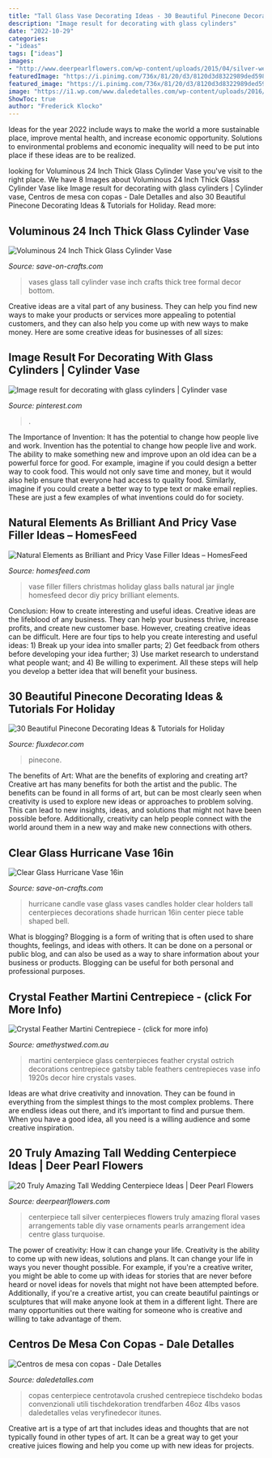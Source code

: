 ```yaml
---
title: "Tall Glass Vase Decorating Ideas - 30 Beautiful Pinecone Decorating Ideas &amp; Tutorials For Holiday"
description: "Image result for decorating with glass cylinders"
date: "2022-10-29"
categories:
- "ideas"
tags: ["ideas"]
images:
- "http://www.deerpearlflowers.com/wp-content/uploads/2015/04/silver-wedding-centerpiece-ideas.jpg"
featuredImage: "https://i.pinimg.com/736x/81/20/d3/8120d3d8322989ded598f3e8fcf6ae7c.jpg"
featured_image: "https://i.pinimg.com/736x/81/20/d3/8120d3d8322989ded598f3e8fcf6ae7c.jpg"
image: "https://i1.wp.com/www.daledetalles.com/wp-content/uploads/2016/07/centro-de-mesa-con-copas15.jpg"
ShowToc: true
author: "Frederick Klocko"
---
```



Ideas for the year 2022 include ways to make the world a more sustainable place, improve mental health, and increase economic opportunity. Solutions to environmental problems and economic inequality will need to be put into place if these ideas are to be realized.

	

		
looking for Voluminous 24 Inch Thick Glass Cylinder Vase you've visit to the right place. We have 8 Images about Voluminous 24 Inch Thick Glass Cylinder Vase like Image result for decorating with glass cylinders | Cylinder vase, Centros de mesa con copas - Dale Detalles and also 30 Beautiful Pinecone Decorating Ideas &amp; Tutorials for Holiday. Read more:
		
    
## Voluminous 24 Inch Thick Glass Cylinder Vase

<img loading=lazy src="https://d28xhcgddm1buq.cloudfront.net/product-images/tall-glass-vases-cylinder-7-5-x-24-4.jpg" onerror="this.onerror=null;this.src='https://tse1.mm.bing.net/th?id=OIP.DzmmXnPERSe2bCf1D6tXMAAAAA&amp;pid=15.1';" alt="Voluminous 24 Inch Thick Glass Cylinder Vase">

_Source: save-on-crafts.com_

>vases glass tall cylinder vase inch crafts thick tree formal decor bottom. 

	

Creative ideas are a vital part of any business. They can help you find new ways to make your products or services more appealing to potential customers, and they can also help you come up with new ways to make money. Here are some creative ideas for businesses of all sizes: 

    
## Image Result For Decorating With Glass Cylinders | Cylinder Vase

<img loading=lazy src="https://i.pinimg.com/736x/81/20/d3/8120d3d8322989ded598f3e8fcf6ae7c.jpg" onerror="this.onerror=null;this.src='https://tse3.mm.bing.net/th?id=OIP.PSPOs-IiDKFQUR7dlIiXZQHaLI&amp;pid=15.1';" alt="Image result for decorating with glass cylinders | Cylinder vase">

_Source: pinterest.com_

>. 

	

The Importance of Invention: It has the potential to change how people live and work.
Invention has the potential to change how people live and work. The ability to make something new and improve upon an old idea can be a powerful force for good. For example, imagine if you could design a better way to cook food. This would not only save time and money, but it would also help ensure that everyone had access to quality food. Similarly, imagine if you could create a better way to type text or make email replies. These are just a few examples of what inventions could do for society.

    
## Natural Elements As Brilliant And Pricy Vase Filler Ideas – HomesFeed

<img loading=lazy src="https://homesfeed.com/wp-content/uploads/2015/12/Colorful-Christmas-balls-as-the-transparent-glass-vase-filler-.jpg" onerror="this.onerror=null;this.src='https://tse3.mm.bing.net/th?id=OIP.2M6MzoizP5FpkNTgwo1hXgHaLH&amp;pid=15.1';" alt="Natural Elements as Brilliant and Pricy Vase Filler Ideas – HomesFeed">

_Source: homesfeed.com_

>vase filler fillers christmas holiday glass balls natural jar jingle homesfeed decor diy pricy brilliant elements. 

	

Conclusion: How to create interesting and useful ideas.
Creative ideas are the lifeblood of any business. They can help your business thrive, increase profits, and create new customer base. However, creating creative ideas can be difficult. Here are four tips to help you create interesting and useful ideas: 1) Break up your idea into smaller parts; 2) Get feedback from others before developing your idea further; 3) Use market research to understand what people want; and 4) Be willing to experiment. All these steps will help you develop a better idea that will benefit your business.

    
## 30 Beautiful Pinecone Decorating Ideas &amp; Tutorials For Holiday

<img loading=lazy src="https://fluxdecor.com/wp-content/uploads/2016/11/36-pine-cone-ideas.jpg" onerror="this.onerror=null;this.src='https://tse4.mm.bing.net/th?id=OIP.H0QEDHMVRC6PAXCRFl6igQHaLH&amp;pid=15.1';" alt="30 Beautiful Pinecone Decorating Ideas &amp; Tutorials for Holiday">

_Source: fluxdecor.com_

>pinecone. 

	

The benefits of Art: What are the benefits of exploring and creating art?
Creative art has many benefits for both the artist and the public. The benefits can be found in all forms of art, but can be most clearly seen when creativity is used to explore new ideas or approaches to problem solving. This can lead to new insights, ideas, and solutions that might not have been possible before. Additionally, creativity can help people connect with the world around them in a new way and make new connections with others.

    
## Clear Glass Hurricane Vase 16in

<img loading=lazy src="https://d28xhcgddm1buq.cloudfront.net/product-images/bevfabriccrafts_2269_764224611.jpg" onerror="this.onerror=null;this.src='https://tse2.mm.bing.net/th?id=OIP.wPCqDrMh3iBsxnAyNr0H5QHaLF&amp;pid=15.1';" alt="Clear Glass Hurricane Vase 16in">

_Source: save-on-crafts.com_

>hurricane candle vase glass vases candles holder clear holders tall centerpieces decorations shade hurrican 16in center piece table shaped bell. 

	

What is blogging?
Blogging is a form of writing that is often used to share thoughts, feelings, and ideas with others. It can be done on a personal or public blog, and can also be used as a way to share information about your business or products. Blogging can be useful for both personal and professional purposes.

    
## Crystal Feather Martini Centrepiece - (click For More Info)

<img loading=lazy src="http://www.amethystwed.com.au/wp-content/uploads/2014/06/centerpiece_martini-crystal-feathers.jpg" onerror="this.onerror=null;this.src='https://tse2.mm.bing.net/th?id=OIP.OImHl27etoFgiUDB-nFNywHaJ2&amp;pid=15.1';" alt="Crystal Feather Martini Centrepiece - (click for more info)">

_Source: amethystwed.com.au_

>martini centerpiece glass centerpieces feather crystal ostrich decorations centrepiece gatsby table feathers centrepieces vase info 1920s decor hire crystals vases. 

	

Ideas are what drive creativity and innovation. They can be found in everything from the simplest things to the most complex problems. There are endless ideas out there, and it’s important to find and pursue them. When you have a good idea, all you need is a willing audience and some creative inspiration.

    
## 20 Truly Amazing Tall Wedding Centerpiece Ideas | Deer Pearl Flowers

<img loading=lazy src="http://www.deerpearlflowers.com/wp-content/uploads/2015/04/silver-wedding-centerpiece-ideas.jpg" onerror="this.onerror=null;this.src='https://tse2.mm.bing.net/th?id=OIP.BlBRYISCzTk9jCD0x34knAHaLa&amp;pid=15.1';" alt="20 Truly Amazing Tall Wedding Centerpiece Ideas | Deer Pearl Flowers">

_Source: deerpearlflowers.com_

>centerpiece tall silver centerpieces flowers truly amazing floral vases arrangements table diy vase ornaments pearls arrangement idea centre glass turquoise. 

	

The power of creativity: How it can change your life.
Creativity is the ability to come up with new ideas, solutions and plans. It can change your life in ways you never thought possible. For example, if you're a creative writer, you might be able to come up with ideas for stories that are never before heard or novel ideas for novels that might not have been attempted before. Additionally, if you're a creative artist, you can create beautiful paintings or sculptures that will make anyone look at them in a different light. There are many opportunities out there waiting for someone who is creative and willing to take advantage of them.

    
## Centros De Mesa Con Copas - Dale Detalles

<img loading=lazy src="https://i1.wp.com/www.daledetalles.com/wp-content/uploads/2016/07/centro-de-mesa-con-copas15.jpg" onerror="this.onerror=null;this.src='https://tse3.mm.bing.net/th?id=OIP.5qoxoyvLvEYIFmfd3KKMEQHaLG&amp;pid=15.1';" alt="Centros de mesa con copas - Dale Detalles">

_Source: daledetalles.com_

>copas centerpiece centrotavola crushed centrepiece tischdeko bodas convenzionali utili tischdekoration trendfarben 46oz 4lbs vasos daledetalles velas veryfinedecor itunes. 

	

Creative art is a type of art that includes ideas and thoughts that are not typically found in other types of art. It can be a great way to get your creative juices flowing and help you come up with new ideas for projects.

